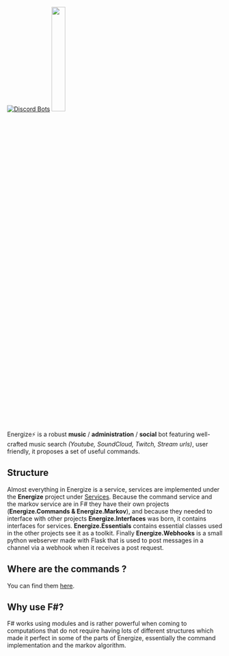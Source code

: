 
[![Discord Bots](https://discordbots.org/api/widget/360116713829695489.svg)](https://discordbots.org/bot/360116713829695489)
<img src="https://dl.dropboxusercontent.com/s/8k0lwukl9n1shki/new_attempt_2.png" width="25%">

Energize⚡ is a robust **music** / **administration** / **social** bot featuring well-crafted music search *(Youtube, SoundCloud, Twitch, Stream urls)*, user friendly, it proposes a set of useful commands.

## Structure
Almost everything in Energize is a service, services are implemented under the **Energize** project under [Services](https://github.com/Earu/Energize/tree/master/Energize/Services). Because the command service and the markov service are in F# they have their own projects (**Energize.Commands & Energize.Markov**), and because they needed to interface with other projects **Energize.Interfaces** was born, it contains interfaces for services. **Energize.Essentials** contains essential classes used in the other projects see it as a toolkit. Finally **Energize.Webhooks** is a small python webserver made with Flask that is used to post messages in a channel via a webhook when it receives a post request.

## Where are the commands ?
You can find them [here](https://github.com/Earu/Energize/tree/master/Energize.Commands/Implementation).

## Why use F#?
F# works using modules and is rather powerful when coming to computations that do not require having lots of different structures which made it perfect in some of the parts of Energize, essentially the command implementation and the markov algorithm. 
